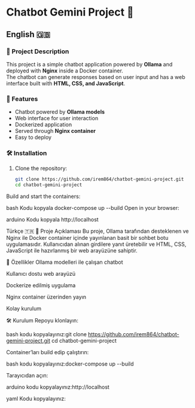 # Chatbot Gemini Project 🤖

## English 🇬🇧

### 📌 Project Description
This project is a simple chatbot application powered by **Ollama** and deployed with **Nginx** inside a Docker container.  
The chatbot can generate responses based on user input and has a web interface built with **HTML, CSS, and JavaScript**.

### 🚀 Features
- Chatbot powered by **Ollama models**  
- Web interface for user interaction  
- Dockerized application  
- Served through **Nginx container**  
- Easy to deploy  

### 🛠️ Installation
1. Clone the repository:
   ```bash
   git clone https://github.com/irem864/chatbot-gemini-project.git
   cd chatbot-gemini-project
Build and start the containers:

bash
Kodu kopyala
docker-compose up --build
Open in your browser:

arduino
Kodu kopyala
http://localhost





Türkçe 🇹🇷
📌 Proje Açıklaması
Bu proje, Ollama tarafından desteklenen ve Nginx ile Docker container içinde yayınlanan basit bir sohbet botu uygulamasıdır.
Kullanıcıdan alınan girdilere yanıt üretebilir ve HTML, CSS, JavaScript ile hazırlanmış bir web arayüzüne sahiptir.

🚀 Özellikler
Ollama modelleri ile çalışan chatbot

Kullanıcı dostu web arayüzü

Dockerize edilmiş uygulama

Nginx container üzerinden yayın

Kolay kurulum

🛠️ Kurulum
Repoyu klonlayın:

bash kodu kopyalayınız:git clone https://github.com/irem864/chatbot-gemini-project.git
cd chatbot-gemini-project

Container’ları build edip çalıştırın:

bash kodu kopyalayınız:docker-compose up --build


Tarayıcıdan açın:

arduino kodu kopyalayınız:http://localhost


yaml
Kodu kopyalayınız:

